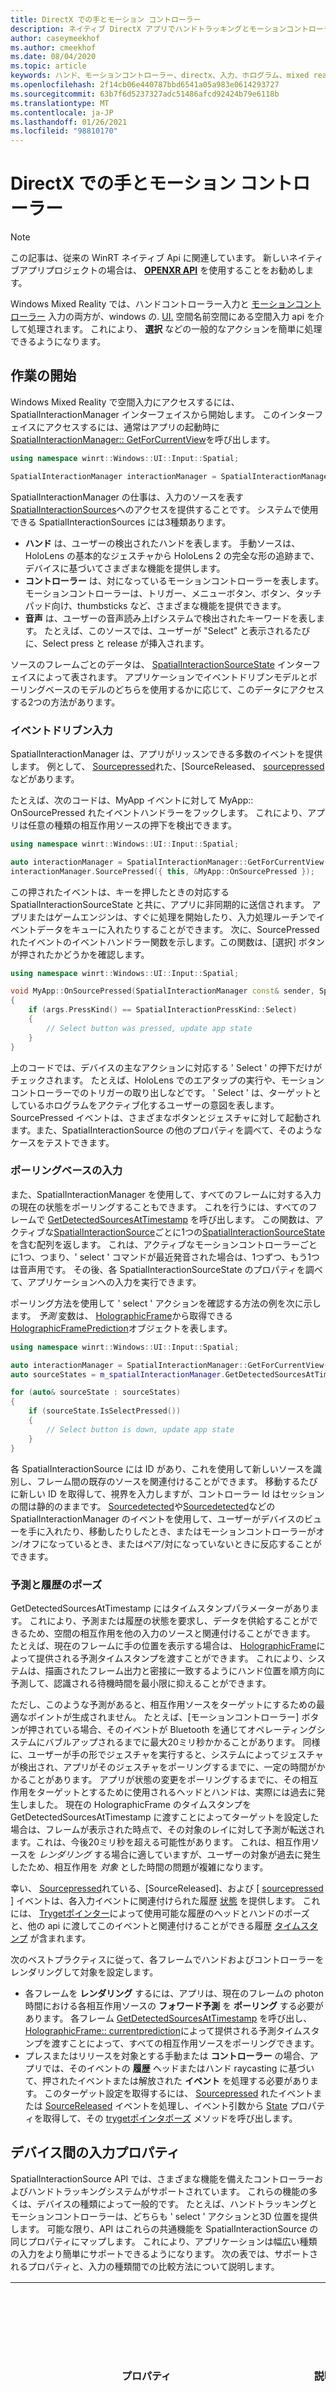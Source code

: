 ```yaml
---
title: DirectX での手とモーション コントローラー
description: ネイティブ DirectX アプリでハンドトラッキングとモーションコントローラーを使用するための開発者ガイドを使ってみる。
author: caseymeekhof
ms.author: cmeekhof
ms.date: 08/04/2020
ms.topic: article
keywords: ハンド、モーションコントローラー、directx、入力、ホログラム、mixed reality ヘッドセット、windows mixed reality ヘッドセット、virtual reality ヘッドセット
ms.openlocfilehash: 2f14cb06e440787bbd6541a05a983e0614293727
ms.sourcegitcommit: 63b7f6d5237327adc51486afcd92424b79e6118b
ms.translationtype: MT
ms.contentlocale: ja-JP
ms.lasthandoff: 01/26/2021
ms.locfileid: "98810170"
---
```

# <a name="hands-and-motion-controllers-in-directx"></a>DirectX での手とモーション コントローラー

> [!NOTE]
> この記事は、従来の WinRT ネイティブ Api に関連しています。  新しいネイティブアプリプロジェクトの場合は、 **[OPENXR API](openxr-getting-started.md)** を使用することをお勧めします。

Windows Mixed Reality では、ハンドコントローラー入力と [モーションコントローラー](../../design/motion-controllers.md) 入力の両方が、windows の. [UI.](/uwp/api/windows.ui.input.spatial) 空間名前空間にある空間入力 api を介して処理されます。 これにより、 **選択** などの一般的なアクションを簡単に処理できるようになります。

## <a name="getting-started"></a>作業の開始

Windows Mixed Reality で空間入力にアクセスするには、SpatialInteractionManager インターフェイスから開始します。  このインターフェイスにアクセスするには、通常はアプリの起動時に  [SpatialInteractionManager:: GetForCurrentView](/uwp/api/windows.ui.input.spatial.spatialinteractionmanager.getforcurrentview)を呼び出します。

```cpp
using namespace winrt::Windows::UI::Input::Spatial;

SpatialInteractionManager interactionManager = SpatialInteractionManager::GetForCurrentView();
```

SpatialInteractionManager の仕事は、入力のソースを表す [SpatialInteractionSources](/uwp/api/windows.ui.input.spatial.spatialinteractionsource)へのアクセスを提供することです。  システムで使用できる SpatialInteractionSources には3種類あります。
* **ハンド** は、ユーザーの検出されたハンドを表します。 手動ソースは、HoloLens の基本的なジェスチャから HoloLens 2 の完全な形の追跡まで、デバイスに基づいてさまざまな機能を提供します。 
* **コントローラー** は、対になっているモーションコントローラーを表します。 モーションコントローラーは、トリガー、メニューボタン、ボタン、タッチパッド向け、thumbsticks など、さまざまな機能を提供できます。
* **音声** は、ユーザーの音声読み上げシステムで検出されたキーワードを表します。 たとえば、このソースでは、ユーザーが "Select" と表示されるたびに、Select press と release が挿入されます。

ソースのフレームごとのデータは、  [SpatialInteractionSourceState](/uwp/api/windows.ui.input.spatial.spatialinteractionsourcestate) インターフェイスによって表されます。 アプリケーションでイベントドリブンモデルとポーリングベースのモデルのどちらを使用するかに応じて、このデータにアクセスする2つの方法があります。

### <a name="event-driven-input"></a>イベントドリブン入力
SpatialInteractionManager は、アプリがリッスンできる多数のイベントを提供します。  例として、   [Sourcepressed](/uwp/api/windows.ui.input.spatial.spatialinteractionmanager.sourcepressed)れた、[SourceReleased、 [sourcepressed](/uwp/api/windows.ui.input.spatial.spatialinteractionmanager.sourceupdated)などがあります。

たとえば、次のコードは、MyApp イベントに対して MyApp:: OnSourcePressed れたイベントハンドラーをフックします。  これにより、アプリは任意の種類の相互作用ソースの押下を検出できます。

```cpp
using namespace winrt::Windows::UI::Input::Spatial;

auto interactionManager = SpatialInteractionManager::GetForCurrentView();
interactionManager.SourcePressed({ this, &MyApp::OnSourcePressed });

```

この押されたイベントは、キーを押したときの対応する SpatialInteractionSourceState と共に、アプリに非同期的に送信されます。 アプリまたはゲームエンジンは、すぐに処理を開始したり、入力処理ルーチンでイベントデータをキューに入れたりすることができます。 次に、SourcePressed れたイベントのイベントハンドラー関数を示します。この関数は、[選択] ボタンが押されたかどうかを確認します。

```cpp
using namespace winrt::Windows::UI::Input::Spatial;

void MyApp::OnSourcePressed(SpatialInteractionManager const& sender, SpatialInteractionSourceEventArgs const& args)
{
    if (args.PressKind() == SpatialInteractionPressKind::Select)
    {
        // Select button was pressed, update app state
    }
}
```

上のコードでは、デバイスの主なアクションに対応する ' Select ' の押下だけがチェックされます。 たとえば、HoloLens でのエアタップの実行や、モーションコントローラーでのトリガーの取り出しなどです。  ' Select ' は、ターゲットとしているホログラムをアクティブ化するユーザーの意図を表します。  SourcePressed イベントは、さまざまなボタンとジェスチャに対して起動されます。また、SpatialInteractionSource の他のプロパティを調べて、そのようなケースをテストできます。

### <a name="polling-based-input"></a>ポーリングベースの入力
また、SpatialInteractionManager を使用して、すべてのフレームに対する入力の現在の状態をポーリングすることもできます。  これを行うには、すべてのフレームで [GetDetectedSourcesAtTimestamp](/uwp/api/windows.ui.input.spatial.spatialinteractionmanager.getdetectedsourcesattimestamp) を呼び出します。  この関数は、アクティブな[SpatialInteractionSource](/uwp/api/windows.ui.input.spatial.spatialinteractionsource)ごとに1つの[SpatialInteractionSourceState](/uwp/api/windows.ui.input.spatial.spatialinteractionsourcestate)を含む配列を返します。 これは、アクティブなモーションコントローラーごとに1つ、つまり、' select ' コマンドが最近発音された場合は、1つずつ、もう1つは音声用です。 その後、各 SpatialInteractionSourceState のプロパティを調べて、アプリケーションへの入力を実行できます。 

ポーリング方法を使用して ' select ' アクションを確認する方法の例を次に示します。 *予測* 変数は、 [HolographicFrame](/uwp/api/windows.graphics.holographic.holographicframe)から取得できる [HolographicFramePrediction](/uwp/api/Windows.Graphics.Holographic.HolographicFramePrediction)オブジェクトを表します。

```cpp
using namespace winrt::Windows::UI::Input::Spatial;

auto interactionManager = SpatialInteractionManager::GetForCurrentView();
auto sourceStates = m_spatialInteractionManager.GetDetectedSourcesAtTimestamp(prediction.Timestamp());

for (auto& sourceState : sourceStates)
{
    if (sourceState.IsSelectPressed())
    {
        // Select button is down, update app state
    }
}
```

各 SpatialInteractionSource には ID があり、これを使用して新しいソースを識別し、フレーム間の既存のソースを関連付けることができます。  移動するたびに新しい ID を取得して、視界を入力しますが、コントローラー Id はセッションの間は静的のままです。  [Sourcedetected](/uwp/api/windows.ui.input.spatial.spatialinteractionmanager.sourcedetected)や[Sourcedetected](/uwp/api/windows.ui.input.spatial.spatialinteractionmanager.sourcelost)などの SpatialInteractionManager のイベントを使用して、ユーザーがデバイスのビューを手に入れたり、移動したりしたとき、またはモーションコントローラーがオン/オフになっているとき、またはペア/対になっていないときに反応することができます。

### <a name="predicted-vs-historical-poses"></a>予測と履歴のポーズ
GetDetectedSourcesAtTimestamp にはタイムスタンプパラメーターがあります。 これにより、予測または履歴の状態を要求し、データを供給することができるため、空間の相互作用を他の入力のソースと関連付けることができます。 たとえば、現在のフレームに手の位置を表示する場合は、 [HolographicFrame](/uwp/api/windows.graphics.holographic.holographicframe)によって提供される予測タイムスタンプを渡すことができます。 これにより、システムは、描画されたフレーム出力と密接に一致するようにハンド位置を順方向に予測して、認識される待機時間を最小限に抑えることができます。

ただし、このような予測があると、相互作用ソースをターゲットにするための最適なポイントが生成されません。 たとえば、[モーションコントローラー] ボタンが押されている場合、そのイベントが Bluetooth を通じてオペレーティングシステムにバブルアップされるまでに最大20ミリ秒かかることがあります。 同様に、ユーザーが手の形でジェスチャを実行すると、システムによってジェスチャが検出され、アプリがそのジェスチャをポーリングするまでに、一定の時間がかかることがあります。 アプリが状態の変更をポーリングするまでに、その相互作用をターゲットとするために使用されるヘッドとハンドは、実際には過去に発生しました。 現在の HolographicFrame のタイムスタンプを GetDetectedSourcesAtTimestamp に渡すことによってターゲットを設定した場合は、フレームが表示された時点で、その対象のレイに対して予測が転送されます。これは、今後20ミリ秒を超える可能性があります。 これは、相互作用ソースを *レンダリング* する場合に適していますが、ユーザーの対象が過去に発生したため、相互作用を *対象* とした時間の問題が複雑になります。

幸い、 [Sourcepressed](/uwp/api/windows.ui.input.spatial.spatialinteractionmanager.sourcepressed)れている、[SourceReleased]、および [ [sourcepressed](/uwp/api/windows.ui.input.spatial.spatialinteractionmanager.sourceupdated) ] イベントは、各入力イベントに関連付けられた履歴 [状態](/uwp/api/windows.ui.input.spatial.spatialinteractionsourceeventargs.state) を提供します。  これには、 [Trygetポインター](/uwp/api/windows.ui.input.spatial.spatialinteractionsourcestate.trygetpointerpose)によって使用可能な履歴のヘッドとハンドのポーズと、他の api に渡してこのイベントと関連付けることができる履歴 [タイムスタンプ](/uwp/api/windows.ui.input.spatial.spatialinteractionsourcestate.timestamp) が含まれます。

次のベストプラクティスに従って、各フレームでハンドおよびコントローラーをレンダリングして対象を設定します。
* 各フレームを **レンダリング** するには、アプリは、現在のフレームの photon 時間における各相互作用ソースの **フォワード予測** を **ポーリング** する必要があります。  各フレーム [GetDetectedSourcesAtTimestamp](/uwp/api/windows.ui.input.spatial.spatialinteractionmanager.getdetectedsourcesattimestamp) を呼び出し、 [HolographicFrame:: currentprediction](/uwp/api/windows.graphics.holographic.holographicframe.currentprediction)によって提供される予測タイムスタンプを渡すことによって、すべての相互作用ソースをポーリングできます。
* プレスまたはリリースを対象とする手動または **コントローラー** の場合、アプリでは、そのイベントの **履歴** ヘッドまたはハンド raycasting に基づいて、押されたイベントまたは解放された **イベント** を処理する必要があります。 このターゲット設定を取得するには、 [Sourcepressed](/uwp/api/windows.ui.input.spatial.spatialinteractionmanager.sourcepressed) れたイベントまたは [SourceReleased](/uwp/api/windows.ui.input.spatial.spatialinteractionmanager.sourcereleased) イベントを処理し、イベント引数から [State](/uwp/api/windows.ui.input.spatial.spatialinteractionsourceeventargs.state) プロパティを取得して、その [trygetポインタポーズ](/uwp/api/windows.ui.input.spatial.spatialinteractionsourcestate.trygetpointerpose) メソッドを呼び出します。

## <a name="cross-device-input-properties"></a>デバイス間の入力プロパティ
SpatialInteractionSource API では、さまざまな機能を備えたコントローラーおよびハンドトラッキングシステムがサポートされています。 これらの機能の多くは、デバイスの種類によって一般的です。 たとえば、ハンドトラッキングとモーションコントローラーは、どちらも ' select ' アクションと3D 位置を提供します。 可能な限り、API はこれらの共通機能を SpatialInteractionSource の同じプロパティにマップします。  これにより、アプリケーションは幅広い種類の入力をより簡単にサポートできるようになります。 次の表では、サポートされるプロパティと、入力の種類間での比較方法について説明します。

| プロパティ | 説明 | HoloLens (第1世代) ジェスチャ | モーションコントローラー | 手によるハンド|
|--- |--- |--- |--- |--- |
| [SpatialInteractionSource::**きき**](/uwp/api/windows.ui.input.spatial.spatialinteractionsource.handedness) | Right または left/controller。 | サポートされていません | サポートされています | サポートされています |
| [SpatialInteractionSourceState::**Isselectpressed** れました](/uwp/api/windows.ui.input.spatial.spatialinteractionsourcestate.isselectpressed) | プライマリボタンの現在の状態。 | エアタップ | トリガー | 緩やかに出た空気タップ (垂直ピンチ) |
| [SpatialInteractionSourceState::**IsGrasped**](/uwp/api/windows.ui.input.spatial.spatialinteractionsourcestate.isgrasped) | グラブボタンの現在の状態です。 | サポートされていません | グラブボタン | ピンチまたは閉じた手 |
| [SpatialInteractionSourceState::**IsMenuPressed**](/uwp/api/windows.ui.input.spatial.spatialinteractionsourcestate.ismenupressed) | メニューボタンの現在の状態。    | サポートされていません | メニューボタン | サポートされていません |
| [SpatialInteractionSourceLocation::**Position**](/uwp/api/windows.ui.input.spatial.spatialinteractionsourcelocation.position) | コントローラー上の手またはグリップ位置の XYZ 位置。 | パームの場所 | グリップの発生位置 | パームの場所 |
| [SpatialInteractionSourceLocation::**Orientation**](/uwp/api/windows.ui.input.spatial.spatialinteractionsourcelocation.orientation) | コントローラー上の手やグリップの向きを表す四元数。 | サポートされていません | グリップの向き | パームの向き |
| [SpatialPointerInteractionSourcePose::**Position**](/uwp/api/windows.ui.input.spatial.spatialpointerinteractionsourcepose.position#Windows_UI_Input_Spatial_SpatialPointerInteractionSourcePose_Position) | ポイントの原点。 | サポートされていません | サポートされています | サポートされています |
| [SpatialPointerInteractionSourcePose::**Forwarddirection**](/uwp/api/windows.ui.input.spatial.spatialpointerinteractionsourcepose.forwarddirection#Windows_UI_Input_Spatial_SpatialPointerInteractionSourcePose_ForwardDirection) | ポイントの方向。 | サポートされていません | サポートされています | サポートされています |

上記の一部のプロパティは、すべてのデバイスで使用できるわけではありません。また、API はこのことをテストする手段を提供します。 たとえば、 [SpatialInteractionSource:: IsGraspSupported](/uwp/api/windows.ui.input.spatial.spatialinteractionsource.isgraspsupported) プロパティを調べて、ソースがつかみアクションを提供するかどうかを判断できます。

### <a name="grip-pose-vs-pointing-pose"></a>グリップポーズとポインティングポーズ

Windows Mixed Reality では、さまざまなフォームファクターのモーションコントローラーがサポートされています。  また、独自の追跡システムもサポートしています。  これらのシステムはすべて、ユーザーの手の中でオブジェクトをポイントまたは表示するためにアプリが使用する必要がある自然な位置と自然な "転送" 方向との間には異なる関係があります。  これらのすべてをサポートするために、ハンドトラッキングとモーションコントローラーの両方に3種類の3D が用意されています。  1つ目は、ユーザーの手の位置を表すグリップです。  2つ目の方法は、ユーザーの手またはコントローラーからのポイントを示すポイントを指します。 そのため、 **ユーザーの手** や、剣や銃などの **ユーザーの手に保持** されているオブジェクトをレンダリングする場合は、グリップを使用します。 たとえば、ユーザーが * * をポイントしているときに、コントローラーまたはハンドから raycast する場合は、ポイントアンドポーズを使用します。

**グリップ** にアクセスするには、 [SpatialInteractionSourceState::P R.:: trygetlocation (...)](/uwp/api/windows.ui.input.spatial.spatialinteractionsourceproperties.trygetlocation#Windows_UI_Input_Spatial_SpatialInteractionSourceProperties_TryGetLocation_Windows_Perception_Spatial_SpatialCoordinateSystem_)を使用します。次のように定義されています。
* **グリップの位置**: コントローラーを自然に保持するときのパーム重心。グリップ内の位置を中央に配置するように左右に調整されます。
* **グリップの向きの右軸**: 手を完全に開いて平らな5本の指を作成した場合 (左側のパームから前方、右側のパームから後方)、
* **グリップの向きの前方軸**: ハンドを部分的に閉じた場合 (コントローラーを保持している場合と同様)、非表示の指で形成されたチューブを通過する光線。
* **グリップの向きの上位軸**: 右および順方向の定義によって暗黙的に示される上位軸。

**ポインター** の [SpatialInteractionSourceState::P R.:: trygetlocation (...):: sourcepointer ポーズ](/uwp/api/windows.ui.input.spatial.spatialinteractionsourcelocation#Windows_UI_Input_Spatial_SpatialInteractionSourceLocation_SourcePointerPose)または [SpatialInteractionSourceState:: trygetlocation ポーズ (...):: Trygetinteractionsourceポーズ](/uwp/api/windows.ui.input.spatial.spatialpointerpose#Windows_UI_Input_Spatial_SpatialPointerPose_TryGetInteractionSourcePose_Windows_UI_Input_Spatial_SpatialInteractionSource_)にアクセスできます。

## <a name="controller-specific-input-properties"></a>コントローラー固有の入力プロパティ
コントローラーの場合、SpatialInteractionSource には追加機能を持つコントローラープロパティがあります。
* **Hasthumbstick:** True の場合、コントローラーにはサムスティックがあります。 SpatialInteractionSourceState の " [コントローラーのプロパティ](/uwp/api/windows.ui.input.spatial.spatialinteractioncontrollerproperties) " プロパティを調べて、スティックの x 値と y 値 (ThumbstickX と ThumbstickY) と押された状態 (IsThumbstickPressed) を取得します。
* **HasTouchpad:** True の場合、コントローラーにはタッチパッドがあります。 SpatialInteractionSourceState の "コントローラーのプロパティ" プロパティを調べて、タッチパッドの x 値と y 値 (TouchpadX と TouchpadY) を取得し、ユーザーがパッドにタッチしている (IsTouchpadTouched) かどうかを確認し、タッチパッドを押す (Istouchpadtouched れた) かどうかを確認します。
* **SimpleHapticsController:** コントローラーの SimpleHapticsController API を使用すると、コントローラーの haptics 機能を調べることができます。また、haptic フィードバックを制御することもできます。

タッチパッドとサムスティックの範囲は、両方の軸 (下から上、左から右) に対して-1 ~ 1 です。 SpatialInteractionSourceState:: SelectPressedValue プロパティを使用してアクセスされる、アナログトリガーの範囲には、0 ~ 1 の範囲があります。 値1は、IsSelectPressed れた値が true であると相関します。その他の値は、IsSelectPressed れた値が false と関連付けられます。

## <a name="articulated-hand-tracking"></a>手による追跡
Windows Mixed Reality API は、HoloLens 2 でのように、独自の追跡を完全にサポートしています。 独自の追跡を使用すると、アプリケーションに直接操作やポイントアンドコミット入力モデルを実装できます。 また、完全にカスタムな対話を作成するために使用することもできます。

### <a name="hand-skeleton"></a>手スケルトン
トレーラー型の追跡では、さまざまな種類の相互作用を可能にする25のジョイントスケルトンが提供されます。  スケルトンには、インデックス/中間/リング/リトルフィンガー、4つの関節 (つまみ)、および1つの手首結合に対して5つの関節が用意されています。  この手首は、階層のベースとして機能します。 次の図は、スケルトンのレイアウトを示しています。

![手スケルトン](images/hand-skeleton.png)

ほとんどの場合、各結合には、それが表すボーンに基づいた名前が付けられます。  すべてのジョイントに2つのボーンがあるため、その場所の子ボーンに基づいて各結合に名前を付ける規則を使用します。  子ボーンは、手首からさらにボーンとして定義されます。  たとえば、"Index 位" という結合には、インデックス位ボーンの開始位置とそのボーンの方向が含まれます。  これには、ボーンの終了位置は含まれません。  これが必要な場合は、階層内の次の結合 ("中間インデックス" という結合) から取得します。

25の階層結合に加えて、システムには、パームジョイントが用意されています。  通常、パームはスケルトン構造の一部とは見なされません。 これは、手の形と向きを取得するための便利な方法としてのみ提供されています。

各結合について、次の情報が提供されています。

| 名前 | 説明 |
|--- |--- |
|[位置] | 要求されたすべての座標系で使用可能な、ジョイントの3D 位置。 |
|Orientation | 要求されたすべての座標系で使用可能な、ボーンの3D の向き。 |
|Radius | ジョイント位置のスキンの表面までの距離。 指の幅に依存する直接の対話や視覚エフェクトをチューニングする場合に便利です。 |
|精度 | この共同の情報についてシステムがどの程度自信を持っているかについてのヒントを提供します。 |

[SpatialInteractionSourceState](/uwp/api/windows.ui.input.spatial.spatialinteractionsourcestate)の関数を使用して、ハンドスケルトンデータにアクセスできます。  関数は [TryGetHandPose](/uwp/api/windows.ui.input.spatial.spatialinteractionsourcestate.trygethandpose#Windows_UI_Input_Spatial_SpatialInteractionSourceState_TryGetHandPose)と呼ばれ、この関数は、"" と [いう名前の](/uwp/api/windows.perception.people.handpose)オブジェクトを返します。  変換元が変換をサポートしていない場合、この関数は null を返します。  準備ができたら、必要な結合の名前を使用して [Trygetjoint](/uwp/api/windows.perception.people.handpose.trygetjoint#Windows_Perception_People_HandPose_TryGetJoint_Windows_Perception_Spatial_SpatialCoordinateSystem_Windows_Perception_People_HandJointKind_Windows_Perception_People_JointPose__)を呼び出して、現在のジョイントデータを取得できます。  データは [JointPose](/uwp/api/windows.perception.people.jointpose) 構造体として返されます。  次のコードは、インデックスのフィンガーヒントの位置を取得します。 変数は [SpatialInteractionSourceState](/uwp/api/windows.ui.input.spatial.spatialinteractionsourcestate)の *インスタンスを表し* ます。

```cpp
using namespace winrt::Windows::Perception::People;
using namespace winrt::Windows::Foundation::Numerics;

auto handPose = currentState.TryGetHandPose();
if (handPose)
{
    JointPose joint;
    if (handPose.TryGetJoint(desiredCoordinateSystem, HandJointKind::IndexTip, joint))
    {
        float3 indexTipPosition = joint.Position;

        // Do something with the index tip position
    }
}
```

### <a name="hand-mesh"></a>手動メッシュ

修飾されたハンドトラッキング API を使用すると、完全に非フォーム化可能な三角形ハンドメッシュが可能になります。  このメッシュは、ハンドスケルトンと共にリアルタイムで変形でき、視覚エフェクトや高度な物理手法に役立ちます。  手メッシュにアクセスするには、最初に[SpatialInteractionSource](/uwp/api/windows.ui.input.spatial.spatialinteractionsource)で[TryCreateHandMeshObserverAsync](/uwp/api/windows.ui.input.spatial.spatialinteractionsource.trycreatehandmeshobserverasync)を呼び出して[HandMeshObserver](/uwp/api/windows.perception.people.handmeshobserver)オブジェクトを作成する必要があります。  これは、ソースごとに1回だけ実行する必要があります。通常は、最初に表示されます。  つまり、この関数を呼び出して、手動で視界に入ったときに HandMeshObserver オブジェクトを作成します。  これは非同期関数なので、ここで少しの同時実行を処理する必要があります。  使用できるようになったら、 [GetTriangleIndices](/uwp/api/windows.perception.people.handmeshobserver.gettriangleindices#Windows_Perception_People_HandMeshObserver_GetTriangleIndices_System_UInt16___)を呼び出して、三角形インデックスバッファーの HandMeshObserver オブジェクトに要求できます。  インデックスはフレームに対して変更されないため、これらを一度取得し、ソースの有効期間にわたってキャッシュすることができます。  インデックスは、回転順に指定します。

次のコードは、切り離された std:: thread をスピンアップしてメッシュオブザーバーを作成し、メッシュオブザーバーが使用可能になったときにインデックスバッファーを抽出します。  SpatialInteractionSourceState と呼ばれる変数から開始します。これ *は、追跡* されたハンドを表す、 [](/uwp/api/windows.ui.input.spatial.spatialinteractionsourcestate)のインスタンスです。

```cpp
using namespace Windows::Perception::People;

std::thread createObserverThread([this, currentState]()
{
    HandMeshObserver newHandMeshObserver = currentState.Source().TryCreateHandMeshObserverAsync().get();
    if (newHandMeshObserver)
    {
        unsigned indexCount = newHandMeshObserver.TriangleIndexCount();
        vector<unsigned short> indices(indexCount);
        newHandMeshObserver.GetTriangleIndices(indices);

        // Save the indices and handMeshObserver for later use - and use a mutex to synchronize access if needed!
     }
});
createObserverThread.detach();
```
デタッチされたスレッドの開始は、非同期呼び出しを処理するためのオプションの1つにすぎません。  または、C++/winrtでサポートされている新しい [co_await](/windows/uwp/cpp-and-winrt-apis/concurrency) 機能を使用することもできます。

HandMeshObserver オブジェクトを作成したら、それに対応する SpatialInteractionSource がアクティブになるまで、そのオブジェクトを保持する必要があります。  次に、各フレームに対して、 [Getvertexstateforpose](/uwp/api/windows.perception.people.handmeshobserver.getvertexstateforpose) を呼び出して、頂点の対象と [なるポーズを](/uwp/api/windows.perception.people.handpose) 表すのに渡すことによって、ハンドを表す最新の頂点バッファーを要求できます。  バッファー内の各頂点は、位置と法線を持ちます。  手メッシュの頂点の現在のセットを取得する方法の例を次に示します。  前と同様に、 [SpatialInteractionSourceState](/uwp/api/windows.ui.input.spatial.spatialinteractionsourcestate)*変数は、の* インスタンスを表します。

```cpp
using namespace winrt::Windows::Perception::People;

auto handPose = currentState.TryGetHandPose();
if (handPose)
{
    std::vector<HandMeshVertex> vertices(handMeshObserver.VertexCount());
    auto vertexState = handMeshObserver.GetVertexStateForPose(handPose);
    vertexState.GetVertices(vertices);

    auto meshTransform = vertexState.CoordinateSystem().TryGetTransformTo(desiredCoordinateSystem);
    if (meshTransform != nullptr)
    {
        // Do something with the vertices and mesh transform, along with the indices that you saved earlier
    }
}
```

スケルトンジョイントとは対照的に、ハンドメッシュ API では、頂点の座標系を指定することはできません。  代わりに、 [HandMeshVertexState](/uwp/api/windows.perception.people.handmeshvertexstate) は、頂点が提供される座標系を指定します。  次 [に、Trygettransformto](/uwp/api/windows.perception.spatial.spatialcoordinatesystem.trygettransformto#Windows_Perception_Spatial_SpatialCoordinateSystem_TryGetTransformTo_Windows_Perception_Spatial_SpatialCoordinateSystem_) 呼び出して、必要な座標系を指定することで、メッシュ変換を取得できます。  頂点を操作するときは常に、このメッシュ変換を使用する必要があります。  この方法では、特にレンダリング専用のメッシュを使用している場合に、CPU のオーバーヘッドが軽減されます。

## <a name="gaze-and-commit-composite-gestures"></a>複合ジェスチャを見つめてコミットする
特に HoloLens (最初の gen) で、SpatialGestureRecognizer 入力モデルを使用するアプリケーションでは、"select" イベントの上に構築された複合ジェスチャを有効にするために使用できるオプションの[](/uwp/api/Windows.UI.Input.Spatial.SpatialGestureRecognizer)が用意されています。  アプリでは、SpatialInteractionManager からホログラムの SpatialGestureRecognizer に対する相互作用をルーティングすることにより、手動での押下と解放を処理することなく、両手、音声、および空間入力デバイス全体で、タップ、ホールド、操作、およびナビゲーションイベントを一貫して検出できます。

SpatialGestureRecognizer は、要求するジェスチャのセット間で最小限のあいまいさを排除するだけです。 たとえば、Tap を要求した場合、ユーザーは指を好きな限り下に置くことができ、タップが引き続き発生する可能性があります。 タップとホールドの両方を要求した場合、指を押したままにすると、ジェスチャがホールドに昇格し、Tap が発生しなくなります。

SpatialGestureRecognizer を使用するには、SpatialInteractionManager の [Interactiondetected](/uwp/api/Windows.UI.Input.Spatial.SpatialInteractionManager) イベントを処理し、そこで公開されている SpatialPointerPose を取得します。 ユーザーの周囲のホログラムとサーフェスメッシュとの交差部分を使用して、ユーザーがどのような操作を行っているかを判断するには、この攻撃からのユーザーの頭を見つめます。 次に、 [CaptureInteraction](/uwp/api/Windows.UI.Input.Spatial.SpatialGestureRecognizer) メソッドを使用して、イベント引数の SpatialInteraction をターゲットホログラムの SpatialGestureRecognizer にルーティングします。 これにより、作成時に、または[TrySetGestureSettings](/uwp/api/Windows.UI.Input.Spatial.SpatialGestureRecognizer)によって、その認識エンジンで設定された[SpatialGestureSettings](/uwp/api/Windows.UI.Input.Spatial.SpatialGestureSettings)に従って、その相互作用の解釈が開始されます。

HoloLens (最初のジェネレーション) では、相互作用とジェスチャは、ユーザーの位置でレンダリングや対話を行うのではなく、ユーザーの頭を見つめてターゲットを導き出す必要があります。 相互作用が開始されたら、操作やナビゲーションジェスチャと同様に、ハンドの相対的な動きを使ってジェスチャを制御できます。

## <a name="see-also"></a>関連項目
* [DirectX でのヘッド視線入力とアイ視線入力](gaze-in-directx.md)
* [直接操作入力モデル](../../design/direct-manipulation.md)
* [ポイントアンドコミット入力モデル](../../design/point-and-commit.md)
* [入力モデルの宝石とコミット](../../design/gaze-and-commit.md)
* [モーション コントローラー](../../design/motion-controllers.md)
